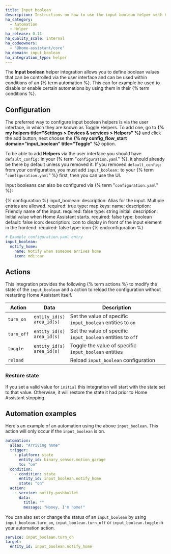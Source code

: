 ```yaml
---
title: Input boolean
description: Instructions on how to use the input boolean helper with Home Assistant.
ha_category:
  - Automation
  - Helper
ha_release: 0.11
ha_quality_scale: internal
ha_codeowners:
  - '@home-assistant/core'
ha_domain: input_boolean
ha_integration_type: helper
---
```


The **Input boolean** helper integration allows you to define boolean values that
can be controlled via the user interface and can be used within conditions of
an {% term automation %}. This can for example be used to disable or enable certain
automations by using them in their {% term conditions %}.

## Configuration

The preferred way to configure input boolean helpers is via the user interface,
in which they are known as Toggle Helpers. To add one, go to
**{% my helpers title="Settings > Devices & services > Helpers" %}** and click the add button;
next choose the **{% my config_flow_start domain="input_boolean" title="Toggle" %}** option.

To be able to add **Helpers** via the user interface you should have
`default_config:` in your {% term "`configuration.yaml`" %}, it should already be there by
default unless you removed it. If you removed `default_config:` from your
configuration, you must add `input_boolean:` to your {% term "`configuration.yaml`" %} first,
then you can use the UI.

Input booleans can also be configured via {% term "`configuration.yaml`" %}:

{% configuration %}
  input_boolean:
    description: Alias for the input. Multiple entries are allowed.
    required: true
    type: map
    keys:
      name:
        description: Friendly name of the input.
        required: false
        type: string
      initial:
        description: Initial value when Home Assistant starts.
        required: false
        type: boolean
        default: false
      icon:
        description: Icon to display in front of the input element in the frontend.
        required: false
        type: icon
{% endconfiguration %}

```yaml
# Example configuration.yaml entry
input_boolean:
  notify_home:
    name: Notify when someone arrives home
    icon: mdi:car
```

## Actions

This integration provides the following {% term actions %} to modify the state of the
`input_boolean` and a action to reload the configuration without restarting
Home Assistant itself.

| Action     | Data                           | Description                                                 |
| ---------- | ------------------------------ | ----------------------------------------------------------- |
| `turn_on`  | `entity_id(s)`<br>`area_id(s)` | Set the value of specific `input_boolean` entities to `on`  |
| `turn_off` | `entity_id(s)`<br>`area_id(s)` | Set the value of specific `input_boolean` entities to `off` |
| `toggle`   | `entity_id(s)`<br>`area_id(s)` | Toggle the value of specific `input_boolean` entities       |
| `reload`   |                                | Reload `input_boolean` configuration                        |

### Restore state

If you set a valid value for `initial` this integration will start with the state
set to that value. Otherwise, it will restore the state it had prior to
Home Assistant stopping.

## Automation examples

Here's an example of an automation using the above `input_boolean`. This action
will only occur if the `input_boolean` is on.

```yaml
automation:
  alias: "Arriving home"
  trigger:
    - platform: state
      entity_id: binary_sensor.motion_garage
      to: "on"
  condition:
    - condition: state
      entity_id: input_boolean.notify_home
      state: "on"
  action:
    - service: notify.pushbullet
      data:
        title: ""
        message: "Honey, I'm home!"
```

You can also set or change the status of an `input_boolean` by using
`input_boolean.turn_on`, `input_boolean.turn_off` or `input_boolean.toggle` in
your automation action.

```yaml
service: input_boolean.turn_on
target:
  entity_id: input_boolean.notify_home
```
